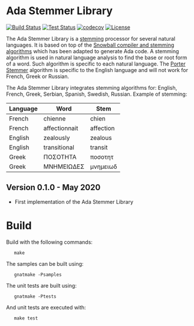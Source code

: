 # Ada Stemmer Library

[![Build Status](https://img.shields.io/jenkins/s/https/jenkins.vacs.fr/Bionic-Ada-Stemmer.svg)](https://jenkins.vacs.fr/job/Bionic-Ada-Stemmer/)
[![Test Status](https://img.shields.io/jenkins/t/https/jenkins.vacs.fr/Bionic-Ada-Stemmer.svg)](https://jenkins.vacs.fr/job/Bionic-Ada-Stemmer/)
[![codecov](https://codecov.io/gh/stcarrez/ada-stemmer/branch/master/graph/badge.svg)](https://codecov.io/gh/stcarrez/ada-stemmer)
[![License](https://img.shields.io/badge/license-APACHE2-blue.svg)](LICENSE)

The Ada Stemmer Library is a [stemming](https://en.wikipedia.org/wiki/Stemming) processor for several
natural languages.  It is based on top of the [Snowball compiler and stemming algorithms](https://snowballstem.org/)
which has been adapted to generate Ada code.  A stemming algorithm is used in natural language analysis to find
the base or root form of a word.  Such algorithm is specific to each natural language.
The [Porter Stemmer](https://tartarus.org/martin/PorterStemmer/) algorithm is specific to the English language
and will not work for French, Greek or Russian.

The Ada Stemmer Library integrates stemming algorithms for: English, French, Greek, Serbian, Spanish, Swedish, Russian.
Example of stemming:

|Language | Word          | Stem       |
|---------|---------------|------------|
|French   | chienne       | chien      |
|French   | affectionnait | affection  |
|English  | zealously     | zealous    |
|English  | transitional  | transit    |
|Greek    | ΠΟΣΟΤΗΤΑ      | ποσοτητ    |
|Greek    | ΜΝΗΜΕΙΩΔΕΣ    | μνημειωδ   |


## Version 0.1.0 - May 2020

* First implementation of the Ada Stemmer Library

# Build

Build with the following commands:
```
   make
```

The samples can be built using:
```
   gnatmake -Psamples
```
   
The unit tests are built using:
```
   gnatmake -Ptests
```

And unit tests are executed with:
```
   make test
```


